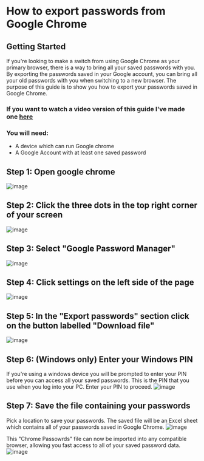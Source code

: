 # How to export passwords from Google Chrome

## Getting Started
If you're looking to make a switch from using Google Chrome as your primary browser, there is a way to bring all your saved passwords with you. By exporting the passwords saved in your Google account, you can bring all your old passwords with you when switching to a new browser. The purpose of this guide is to show you how to export your passwords saved in Google Chrome. 

### If you want to watch a video version of this guide I've made one [here](https://www.youtube.com/watch?v=QkSnMsUmcH0)

### You will need:
* A device which can run Google chrome
* A Google Account with at least one saved password


## Step 1: Open google chrome
![image](https://github.com/DanielKlimowski/danielklimowski.github.io/assets/112975394/29ad9731-56b3-4e22-9431-c4a887cecced)


## Step 2: Click the three dots in the top right corner of your screen
![image](https://github.com/DanielKlimowski/danielklimowski.github.io/assets/112975394/5dff223a-cc5d-4dd1-80f3-cfd1dd9f2cf3)


## Step 3: Select "Google Password Manager" 
![image](https://github.com/DanielKlimowski/danielklimowski.github.io/assets/112975394/56160235-f694-4da2-847d-e4c1dc70bafb)

## Step 4: Click settings on the left side of the page
![image](https://github.com/DanielKlimowski/danielklimowski.github.io/assets/112975394/a3d1001f-3252-461c-b87e-b403d662f79e)


## Step 5: In the "Export passwords" section click on the button labelled "Download file"
![image](https://github.com/DanielKlimowski/danielklimowski.github.io/assets/112975394/b1d0468a-6ad8-4da9-bc69-d7eabc352419)


## Step 6: (Windows only) Enter your Windows PIN
If you're using a windows device you will be prompted to enter your PIN before you can access all your saved passwords. This is the PIN that you use when you log into your PC. Enter your PIN to proceed.
![image](https://github.com/DanielKlimowski/danielklimowski.github.io/assets/112975394/b4df96f9-b945-4fa4-ab1d-2f16e9ad19a8)

## Step 7: Save the file containing your passwords
Pick a location to save your passwords. The saved file will be an Excel sheet which contains all of your passwords saved in Google Chrome.
![image](https://github.com/DanielKlimowski/danielklimowski.github.io/assets/112975394/b4f587dd-4271-41bc-8e7f-0c5109b7399f)

This "Chrome Passowrds" file can now be imported into any compatible browser, allowing you fast access to all of your saved password data.  
![image](https://github.com/DanielKlimowski/danielklimowski.github.io/assets/112975394/ff14547b-5f3c-4fb4-a5f7-d2d57cd2faef)
